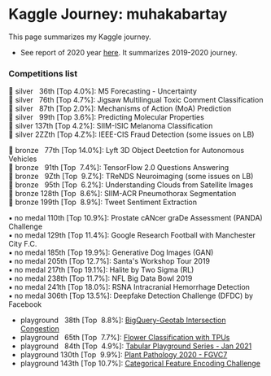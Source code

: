 # Kaggle Journey: muhakabartay
This page summarizes my Kaggle journey.

* See report of 2020 year [here](https://github.com/kabartay/kaggle-journey-muhakabartay/blob/main/report_2020.md). It summarizes 2019-2020 journey.  

### Competitions list

🔹 silver &nbsp;&nbsp;36th [Top 4.0%]: M5 Forecasting - Uncertainty  
🔹 silver &nbsp;&nbsp;76th [Top 4.7%]: Jigsaw Multilingual Toxic Comment Classification  
🔹 silver &nbsp;&nbsp;87th [Top 2.0%]: Mechanisms of Action (MoA) Prediction  
🔹 silver &nbsp;&nbsp;99th [Top 3.6%]: Predicting Molecular Properties  
🔹 silver 137th [Top 4.2%]: SIIM-ISIC Melanoma Classification  
🔹 silver 2ZZth [Top 4.Z%]: IEEE-CIS Fraud Detection (some issues on LB)  

🔸 bronze &nbsp;&nbsp;77th [Top 14.0%]: Lyft 3D Object Deetction for Autonomous Vehicles  
🔸 bronze &nbsp;&nbsp;91th [Top &nbsp;7.4%]: TensorFlow 2.0 Questions Answering  
🔸 bronze &nbsp;&nbsp;9Zth [Top &nbsp;9.Z%]: TReNDS Neuroimaging (some issues on LB)  
🔸 bronze &nbsp;&nbsp;95th [Top &nbsp;6.2%]: Understanding Clouds from Satellite Images  
🔸 bronze 128th [Top &nbsp;8.6%]: SIIM-ACR Pneumothorax Segmentation  
🔸 bronze 199th [Top &nbsp;8.9%]: Tweet Sentiment Extraction  

▪️ no medal 110th [Top 10.9%]: Prostate cANcer graDe Assessment (PANDA) Challenge  
▪️ no medal 129th [Top 11.4%]: Google Research Football with Manchester City F.C.  
▪️ no medal 185th [Top 19.9%]: Generative Dog Images (GAN)  
▪️ no medal 205th [Top 12.7%]: Santa's Workshop Tour 2019  
▪️ no medal 217th [Top 19.1%]: Halite by Two Sigma (RL)  
▪️ no medal 238th [Top 11.7%]: NFL Big Data Bowl 2019  
▪️ no medal 241th [Top 18.0%]: RSNA Intracranial Hemorrhage Detection  
▪️ no medal 306th [Top 13.5%]: Deepfake Detection Challenge (DFDC) by Facebook  

- playground &nbsp;&nbsp;38th [Top &nbsp;8.8%]: [BigQuery-Geotab Intersection Congestion](https://www.kaggle.com/c/bigquery-geotab-intersection-congestion)
- playground &nbsp;&nbsp;65th [Top &nbsp;7.7%]: [Flower Classification with TPUs](https://www.kaggle.com/c/flower-classification-with-tpus)
- playground &nbsp;&nbsp;84th [Top &nbsp;4.9%]: [Tabular Playground Series - Jan 2021](https://www.kaggle.com/c/tabular-playground-series-jan-2021)
- playground 130th [Top &nbsp;9.9%]: [Plant Pathology 2020 - FGVC7](https://www.kaggle.com/c/plant-pathology-2020-fgvc7)
- playground 143th [Top 10.7%]: [Categorical Feature Encoding Challenge](https://www.kaggle.com/c/cat-in-the-dat)
